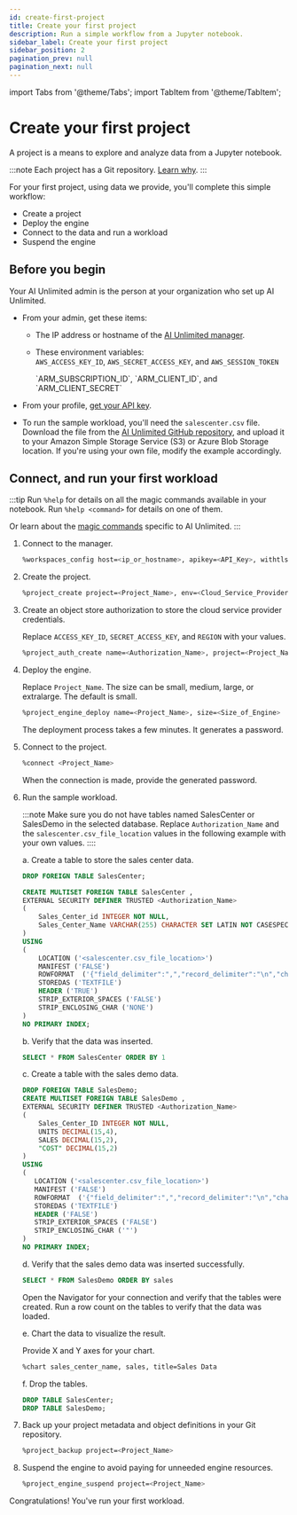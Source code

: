 ```yaml
---
id: create-first-project
title: Create your first project
description: Run a simple workflow from a Jupyter notebook.
sidebar_label: Create your first project
sidebar_position: 2
pagination_prev: null
pagination_next: null
---
```


import Tabs from '@theme/Tabs';
import TabItem from '@theme/TabItem';

# Create your first project

A project is a means to explore and analyze data from a Jupyter notebook. 

:::note
Each project has a Git repository. [Learn why](/docs/glossary.md#project-repository).
:::

For your first project, using data we provide, you'll complete this simple workflow:

- Create a project
- Deploy the engine
- Connect to the data and run a workload
- Suspend the engine


## Before you begin

Your AI Unlimited admin is the person at your organization who set up AI Unlimited.

- From your admin, get these items:

  - The IP address or  hostname of the [AI Unlimited manager](/docs/glossary.md#ai-unlimited-manager).

  - These environment variables:   
    <Tabs>
    <TabItem value="aws" label="AWS" default>
    `AWS_ACCESS_KEY_ID`, `AWS_SECRET_ACCESS_KEY`, and `AWS_SESSION_TOKEN`

    </TabItem>
    <TabItem value="azure" label="Azure">
    `ARM_SUBSCRIPTION_ID`, `ARM_CLIENT_ID`, and `ARM_CLIENT_SECRET`

    </TabItem>
    </Tabs> 

- From your profile, [get your API key](/docs/explore-and-analyze-data/get-api-key.md).

- To run the sample workload, you'll need the `salescenter.csv` file. Download the file from the [AI Unlimited GitHub repository](https://github.com/Teradata/ai-unlimited/tree/develop/examples/GetStarted/data), and upload it to your Amazon Simple Storage Service (S3) or Azure Blob Storage location. If you're using your own file, modify the example accordingly.


## Connect, and run your first workload

:::tip
Run `%help` for details on all the magic commands available in your notebook. Run `%help <command>` for details on one of them. 

Or learn about the [magic commands](/docs/explore-and-analyze-data/magic-commands.md) specific to AI Unlimited. 
:::

1. Connect to the manager.
    ```bash
    %workspaces_config host=<ip_or_hostname>, apikey=<API_Key>, withtls=T 	
    ```

2. Create the project.
    ```bash
    %project_create project=<Project_Name>, env=<Cloud_Service_Provider>
    ```
		
3. Create an object store authorization to store the cloud service provider credentials. 

    Replace `ACCESS_KEY_ID`, `SECRET_ACCESS_KEY`, and `REGION` with your values.

    ```bash
    %project_auth_create name=<Authorization_Name>, project=<Project_Name>, key=<ACCESS_KEY_ID>, secret=<SECRET_ACCESS_KEY>, region=<REGION>
    ```

4. Deploy the engine.

    Replace `Project_Name`. The size can be small, medium, large, or extralarge. The default is small.
    ```bash
    %project_engine_deploy name=<Project_Name>, size=<Size_of_Engine>
    ```
    The deployment process takes a few minutes. It generates a password.

5. Connect to the project.
    ```bash
    %connect <Project_Name>
    ```
    When the connection is made, provide the generated password.

6. Run the sample workload.

    :::note
    Make sure you do not have tables named SalesCenter or SalesDemo in the selected database. Replace `Authorization_Name` and the `salescenter.csv_file_location` values in the following example with your own values.
    ::::

    a. Create a table to store the sales center data. 
    ```sql
    DROP FOREIGN TABLE SalesCenter;

    CREATE MULTISET FOREIGN TABLE SalesCenter ,
    EXTERNAL SECURITY DEFINER TRUSTED <Authorization_Name>
    (
        Sales_Center_id INTEGER NOT NULL,
        Sales_Center_Name VARCHAR(255) CHARACTER SET LATIN NOT CASESPECIFIC
    )
    USING
    (
        LOCATION ('<salescenter.csv_file_location>')
        MANIFEST ('FALSE')
        ROWFORMAT  ('{"field_delimiter":",","record_delimiter":"\n","character_set":"LATIN"}')
        STOREDAS ('TEXTFILE')
        HEADER ('TRUE')
        STRIP_EXTERIOR_SPACES ('FALSE')
        STRIP_ENCLOSING_CHAR ('NONE')
    )
    NO PRIMARY INDEX;

    ```
     b. Verify that the data was inserted.
    ```sql
    SELECT * FROM SalesCenter ORDER BY 1
    ```
    c. Create a table with the sales demo data.
    ```sql
    DROP FOREIGN TABLE SalesDemo;
    CREATE MULTISET FOREIGN TABLE SalesDemo ,
    EXTERNAL SECURITY DEFINER TRUSTED <Authorization_Name>
    (
        Sales_Center_ID INTEGER NOT NULL,
        UNITS DECIMAL(15,4),
        SALES DECIMAL(15,2),
        "COST" DECIMAL(15,2)
    )
   USING
   (
       LOCATION ('<salescenter.csv_file_location>')
       MANIFEST ('FALSE')
       ROWFORMAT  ('{"field_delimiter":",","record_delimiter":"\n","character_set":"LATIN"}')
       STOREDAS ('TEXTFILE')
       HEADER ('FALSE')
       STRIP_EXTERIOR_SPACES ('FALSE')
       STRIP_ENCLOSING_CHAR ('"')
   )
   NO PRIMARY INDEX;
    ```
	d. Verify that the sales demo data was inserted successfully.
	
    ```sql
    SELECT * FROM SalesDemo ORDER BY sales
    ```
    Open the Navigator for your connection and verify that the tables were created. Run a row count on the tables to verify that the data was loaded.
	
	e. Chart the data to visualize the result.
	
    Provide X and Y axes for your chart.
	
    ```bash
    %chart sales_center_name, sales, title=Sales Data
    ```
    f.	Drop the tables.
    ```sql
    DROP TABLE SalesCenter;
    DROP TABLE SalesDemo;
    ```
	
7. Back up your project metadata and object definitions in your Git repository.
	```bash
	%project_backup project=<Project_Name>
	```

8. Suspend the engine to avoid paying for unneeded engine resources.
    ```bash
    %project_engine_suspend project=<Project_Name>
    ```

Congratulations! You've run your first workload.